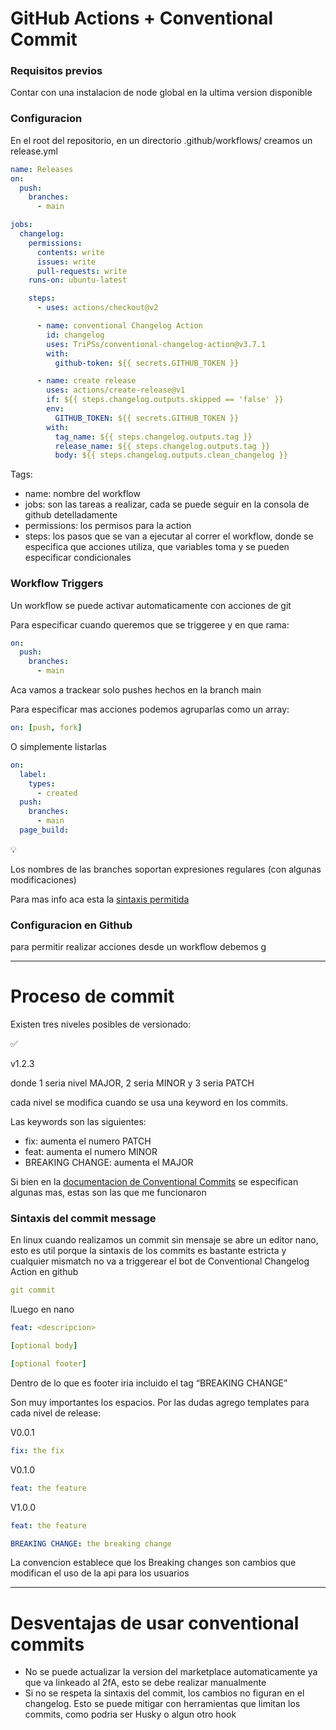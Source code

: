 # GitHub Actions + Conventional Commit

### Requisitos previos

Contar con una instalacion de node global en la ultima version disponible

### Configuracion

En el root del repositorio, en un directorio .github/workflows/ creamos un release.yml

```yaml
name: Releases
on:
  push:            
    branches:
      - main

jobs:
  changelog:
    permissions:
      contents: write
      issues: write
      pull-requests: write
    runs-on: ubuntu-latest

    steps:
      - uses: actions/checkout@v2

      - name: conventional Changelog Action
        id: changelog
        uses: TriPSs/conventional-changelog-action@v3.7.1
        with:
          github-token: ${{ secrets.GITHUB_TOKEN }}

      - name: create release
        uses: actions/create-release@v1
        if: ${{ steps.changelog.outputs.skipped == 'false' }}
        env:
          GITHUB_TOKEN: ${{ secrets.GITHUB_TOKEN }}
        with:
          tag_name: ${{ steps.changelog.outputs.tag }}
          release_name: ${{ steps.changelog.outputs.tag }}
          body: ${{ steps.changelog.outputs.clean_changelog }}
```

Tags:

- name: nombre del workflow
- jobs: son las tareas a realizar, cada se puede seguir en la consola de github detelladamente
- permissions: los permisos para la action    
- steps: los pasos que se van a ejecutar al correr el workflow, donde se especifica que acciones utiliza, que variables toma y se pueden especificar condicionales

### Workflow Triggers

Un workflow se puede activar automaticamente con acciones de git

Para especificar cuando queremos que se triggeree y en que rama:

```yaml
on:
  push:            
    branches:
      - main
```

Aca vamos a trackear solo pushes hechos en la branch main

Para especificar mas acciones podemos agruparlas como un array: 

```yaml
on: [push, fork]
```

O simplemente listarlas

```yaml
on:
  label:
    types:
      - created
  push:
    branches:
      - main
  page_build:

```

<aside>
💡

Los nombres de las branches soportan expresiones regulares (con algunas modificaciones)

</aside>

Para mas info aca esta la [sintaxis permitida](https://docs.github.com/en/actions/writing-workflows/workflow-syntax-for-github-actions#filter-pattern-cheat-sheet)

### Configuracion en Github

para permitir realizar acciones desde un workflow debemos g

---

# Proceso de commit

Existen tres niveles posibles de versionado: 

<aside>
✅

v1.2.3

</aside>

donde 1 seria nivel MAJOR, 2 seria MINOR y 3 seria PATCH

cada nivel se modifica cuando se usa una keyword en los commits. 

Las keywords son las siguientes:

- fix: aumenta el numero PATCH
- feat: aumenta el numero MINOR
- BREAKING CHANGE: aumenta el MAJOR

Si bien en la [documentacion de Conventional Commits](https://www.conventionalcommits.org/en/v1.0.0/) se especifican algunas mas, estas son las que me funcionaron

### Sintaxis del commit message

En linux cuando realizamos un commit sin mensaje se abre un editor nano, esto es util porque la sintaxis de los commits es bastante estricta y cualquier mismatch no va a triggerear el bot de Conventional Changelog Action en github

```yaml
git commit
```

lLuego en nano

```yaml
feat: <descripcion>

[optional body]

[optional footer]
```

Dentro de lo que es footer iria incluido el tag “BREAKING CHANGE”

Son muy importantes los espacios. Por las dudas agrego templates para cada nivel de release:

V0.0.1

```yaml
fix: the fix
```

V0.1.0

```yaml
feat: the feature
```

V1.0.0

```yaml
feat: the feature

BREAKING CHANGE: the breaking change
```

La convencion establece que los Breaking changes son cambios que modifican el uso de la api para los usuarios

---

# Desventajas de usar conventional commits

- No se puede actualizar la version del marketplace automaticamente ya que va linkeado al 2fA, esto se debe realizar manualmente
- Si no se respeta la sintaxis del commit, los cambios no figuran en el changelog. Esto se puede mitigar con herramientas que limitan los commits, como podria ser Husky o algun otro hook
